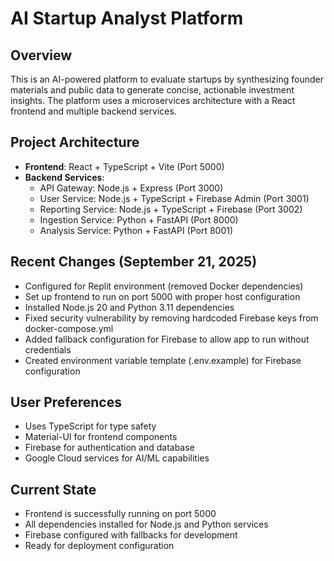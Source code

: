 # AI Startup Analyst Platform

## Overview
This is an AI-powered platform to evaluate startups by synthesizing founder materials and public data to generate concise, actionable investment insights. The platform uses a microservices architecture with a React frontend and multiple backend services.

## Project Architecture
- **Frontend**: React + TypeScript + Vite (Port 5000)
- **Backend Services**:
  - API Gateway: Node.js + Express (Port 3000)
  - User Service: Node.js + TypeScript + Firebase Admin (Port 3001)
  - Reporting Service: Node.js + TypeScript + Firebase (Port 3002)
  - Ingestion Service: Python + FastAPI (Port 8000)
  - Analysis Service: Python + FastAPI (Port 8001)

## Recent Changes (September 21, 2025)
- Configured for Replit environment (removed Docker dependencies)
- Set up frontend to run on port 5000 with proper host configuration
- Installed Node.js 20 and Python 3.11 dependencies
- Fixed security vulnerability by removing hardcoded Firebase keys from docker-compose.yml
- Added fallback configuration for Firebase to allow app to run without credentials
- Created environment variable template (.env.example) for Firebase configuration

## User Preferences
- Uses TypeScript for type safety
- Material-UI for frontend components
- Firebase for authentication and database
- Google Cloud services for AI/ML capabilities

## Current State
- Frontend is successfully running on port 5000
- All dependencies installed for Node.js and Python services
- Firebase configured with fallbacks for development
- Ready for deployment configuration